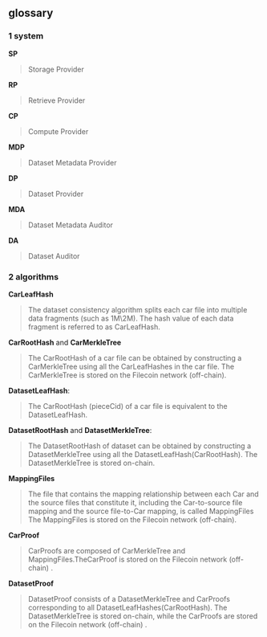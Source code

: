 ## glossary
### 1 system

**SP**

>Storage Provider

**RP**

>Retrieve Provider

**CP**

>Compute Provider

**MDP**

>Dataset Metadata Provider

**DP**

>Dataset Provider  

**MDA**

>Dataset Metadata Auditor

**DA**

>Dataset Auditor  

### 2 algorithms

**CarLeafHash**

>The dataset consistency algorithm splits each car file into multiple data fragments (such as 1M\2M). The hash value of each data fragment is referred to as CarLeafHash.

**CarRootHash** and **CarMerkleTree**

>The CarRootHash of a car file can be obtained by constructing a CarMerkleTree using all the CarLeafHashes in the car file. The CarMerkleTree is stored on the Filecoin network (off-chain).

**DatasetLeafHash**:

>The CarRootHash (pieceCid) of a car file is equivalent to the DatasetLeafHash.

**DatasetRootHash** and **DatasetMerkleTree**:

>The DatasetRootHash of dataset can be obtained by constructing a DatasetMerkleTree using all the DatasetLeafHash(CarRootHash). The DatasetMerkleTree is stored on-chain. 

**MappingFiles**

>The file that contains the mapping relationship between each Car and the source files that constitute it, including the Car-to-source file mapping and the source file-to-Car mapping, is called MappingFiles The MappingFiles is stored on the Filecoin network (off-chain).

**CarProof**

>CarProofs are composed of CarMerkleTree and MappingFiles.TheCarProof is stored on the Filecoin network (off-chain) .

**DatasetProof**

>DatasetProof consists of a DatasetMerkleTree and CarProofs corresponding to all DatasetLeafHashes(CarRootHash). The DatasetMerkleTree is stored on-chain, while the CarProofs are stored on the Filecoin network (off-chain) .